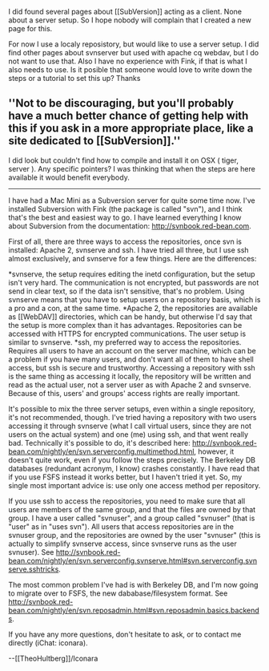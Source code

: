 I did found several pages about [[SubVersion]] acting as a client. None about a server setup. So I hope nobody will complain that I created a new page for this.

For now I use a localy reposistory, but would like to use a server setup. I did find other pages about svnserver but used with apache cq webdav, but I do not want to use that. Also I have no experience with Fink, if that is what I also needs to use. Is it posible that someone would love to write down the steps or a tutorial to set this up? Thanks

''Not to be discouraging, but you'll probably have a much better chance of getting help with this if you ask in a more appropriate place, like a site dedicated to [[SubVersion]].''
----
I did look but couldn't find how to compile and install it on OSX ( tiger, server ). Any specific pointers? I was thinking that when the steps are here available it would benefit everybody.

----

I have had a Mac Mini as a Subversion server for quite some time now. I've installed Subversion with Fink (the package is called "svn"), and I think that's the best and easiest way to go. I have learned everything I know about Subversion from the documentation: http://svnbook.red-bean.com.

First of all, there are three ways to access the repositories, once svn is installed: Apache 2, svnserve and ssh. I have tried all three, but I use ssh almost exclusively, and svnserve for a few things. Here are the differences:


*svnserve, the setup requires editing the inetd configuration, but the setup isn't very hard. The communication is not encrypted, but passwords are not send in clear text, so if the data isn't sensitive, that's no problem. Using svnserve means that you have to setup users on a repository basis, which is a pro and a con, at the same time.
*Apache 2, the repositories are available as [[WebDAV]] directories, which can be handy, but otherwise I'd say that the setup is more complex than it has advantages. Repositories can be accessed with HTTPS for encrypted communications. The user setup is similar to svnserve. 
*ssh, my preferred way to access the repositories. Requires all users to have an account on the server machine, which can be a problem if you have many users, and don't want all of them to have shell access, but ssh is secure and trustworthy. Accessing a repository with ssh is the same thing as accessing it locally, the repository will be written and read as the actual user, not a server user as with Apache 2 and svnserve. Because of this, users' and groups' access rights are really important.


It's possible to mix the three server setups, even within a single repository, it's not recommended, though. I've tried having a repository with two users accessing it through svnserve (what I call virtual users, since they are not users on the actual system) and one (me) using ssh, and that went really bad. Technically it's possible to do, it's described here: http://svnbook.red-bean.com/nightly/en/svn.serverconfig.multimethod.html, however, it doesn't quite work, even if you follow the steps precisely. The Berkeley DB databases (redundant acronym, I know) crashes constantly. I have read that if you use FSFS instead it works better, but I haven't tried it yet. So, my single most important advice is: use only one access method per repository.

If you use ssh to access the repositories, you need to make sure that all users are members of the same group, and that the files are owned by that group. I have a user called "svnuser", and a group called "svnuser" (that is "user" as in "uses svn"). All users that access repositories are in the svnuser group, and the repositories are owned by the user "svnuser" (this is actually to simplify svnserve access, since svnserve runs as the user svnuser). See http://svnbook.red-bean.com/nightly/en/svn.serverconfig.svnserve.html#svn.serverconfig.svnserve.sshtricks.

The most common problem I've had is with Berkeley DB, and I'm now going to migrate over to FSFS, the new dababase/filesystem format. See http://svnbook.red-bean.com/nightly/en/svn.reposadmin.html#svn.reposadmin.basics.backends.

If you have any more questions, don't hesitate to ask, or to contact me directly (iChat: iconara).

--[[TheoHultberg]]/Iconara